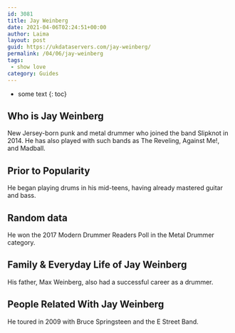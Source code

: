```yaml
---
id: 3081
title: Jay Weinberg
date: 2021-04-06T02:24:51+00:00
author: Laima
layout: post
guid: https://ukdataservers.com/jay-weinberg/
permalink: /04/06/jay-weinberg
tags:
 - show love
category: Guides
---
```


* some text
{: toc}


## Who is Jay Weinberg
                  
                  
                  
New Jersey-born punk and metal drummer who joined the band Slipknot in 2014. He has also played with such bands as The Reveling, Against Me!, and Madball.
                  
              
            
              
            
                
                
                
## Prior to Popularity
                  
                  
                  
He began playing drums in his mid-teens, having already mastered guitar and bass.
                  
              
            
              
            
                
                
                
## Random data
                  
                  
                  
He won the 2017 Modern Drummer Readers Poll in the Metal Drummer category.
                  
              
            
              
            
                
                
                
## Family & Everyday Life of Jay Weinberg
                  
                  
                  
His father, Max Weinberg, also had a successful career as a drummer.
                  
              
            
              
            
                
                
                
## People Related With Jay Weinberg
                  
                  
                  
He toured in 2009 with Bruce Springsteen and the E Street Band.
                  
              
            
              
            
                
              
            
              
              
            
            
              
            
          
          
          